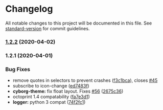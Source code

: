 # Changelog

All notable changes to this project will be documented in this file. See [standard-version](https://github.com/conventional-changelog/standard-version) for commit guidelines.

### [1.2.2](https://github.com/Birkbjo/OctoPrint-Themeify/compare/v1.2.1...v1.2.2) (2020-04-02)

### 1.2.1 (2020-04-01)


### Bug Fixes

* remove quotes in selectors to prevent crashes ([f3c1bca](https://github.com/Birkbjo/OctoPrint-Themeify/commit/f3c1bca7cb316dadd7a8009574573e282221632f)), closes [#45](https://github.com/Birkbjo/OctoPrint-Themeify/issues/45)
* subscribe to icon-change ([ed7483f](https://github.com/Birkbjo/OctoPrint-Themeify/commit/ed7483fa02204cb9d8a94e06f5d06e3407a15fda))
* **cyborg-theme:** fix float layout. Fixes [#56](https://github.com/Birkbjo/OctoPrint-Themeify/issues/56) ([2675c36](https://github.com/Birkbjo/OctoPrint-Themeify/commit/2675c36d604dabef14d7f529c5504542c279f341))
* octoprint 1.4 compatability ([fa7e3d1](https://github.com/Birkbjo/OctoPrint-Themeify/commit/fa7e3d1b38055228fd0156ff0df79de64cb7f0b9))
* **logger:** python 3 compat ([74f2fc1](https://github.com/Birkbjo/OctoPrint-Themeify/commit/74f2fc1c91fad74f186a34e299f62b127e649940))
